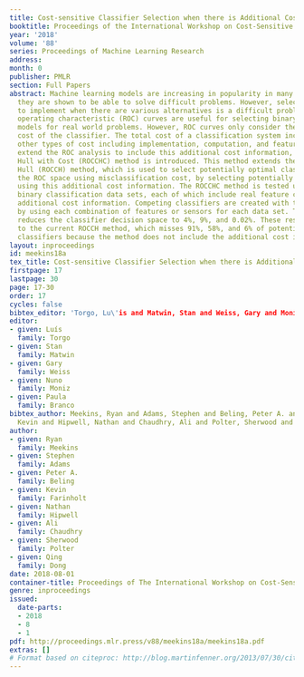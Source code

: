 ```yaml
---
title: Cost-sensitive Classifier Selection when there is Additional Cost Information
booktitle: Proceedings of the International Workshop on Cost-Sensitive Learning (COST2018)
year: '2018'
volume: '88'
series: Proceedings of Machine Learning Research
address: 
month: 0
publisher: PMLR
section: Full Papers
abstract: Machine learning models are increasing in popularity in many domains as
  they are shown to be able to solve difficult problems. However, selecting a model
  to implement when there are various alternatives is a difficult problem. Receiver
  operating characteristic (ROC) curves are useful for selecting binary classification
  models for real world problems. However, ROC curves only consider the misclassification
  cost of the classifier. The total cost of a classification system includes various
  other types of cost including implementation, computation, and feature costs. To
  extend the ROC analysis to include this additional cost information, the ROC Convex
  Hull with Cost (ROCCHC) method is introduced. This method extends the ROC Convex
  Hull (ROCCH) method, which is used to select potentially optimal classifiers in
  the ROC space using misclassification cost, by selecting potentially optimal classifiers
  using this additional cost information. The ROCCHC method is tested using three
  binary classification data sets, each of which include real feature costs as the
  additional cost information. Competing classifiers are created with the CART algorithm
  by using each combination of features or sensors for each data set. The ROCCHC method
  reduces the classifier decision space to 4%, 9%, and 0.02%. These results are compared
  to the current ROCCH method, which misses 91%, 58%, and 6% of potentially optimal
  classifiers because the method does not include the additional cost information.
layout: inproceedings
id: meekins18a
tex_title: Cost-sensitive Classifier Selection when there is Additional Cost Information
firstpage: 17
lastpage: 30
page: 17-30
order: 17
cycles: false
bibtex_editor: 'Torgo, Lu\'is and Matwin, Stan and Weiss, Gary and Moniz, Nuno and Branco, Paula'
editor: 
- given: Luís
  family: Torgo
- given: Stan
  family: Matwin
- given: Gary
  family: Weiss
- given: Nuno
  family: Moniz
- given: Paula
  family: Branco
bibtex_author: Meekins, Ryan and Adams, Stephen and Beling, Peter A. and Farinholt,
  Kevin and Hipwell, Nathan and Chaudhry, Ali and Polter, Sherwood and Dong, Qing
author:
- given: Ryan
  family: Meekins
- given: Stephen
  family: Adams
- given: Peter A.
  family: Beling
- given: Kevin
  family: Farinholt
- given: Nathan
  family: Hipwell
- given: Ali
  family: Chaudhry
- given: Sherwood
  family: Polter
- given: Qing
  family: Dong
date: 2018-08-01
container-title: Proceedings of The International Workshop on Cost-Sensitive Learning
genre: inproceedings
issued:
  date-parts:
  - 2018
  - 8
  - 1
pdf: http://proceedings.mlr.press/v88/meekins18a/meekins18a.pdf
extras: []
# Format based on citeproc: http://blog.martinfenner.org/2013/07/30/citeproc-yaml-for-bibliographies/
---
```

